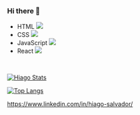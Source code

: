 ### Hi there 👋

- HTML <img src="https://img.shields.io/badge/HTML5-E34F26?style=for-the-badge&logo=html5&logoColor=white"/>
- CSS <img src= "https://img.shields.io/badge/CSS3-1572B6?style=for-the-badge&logo=css3&logoColor=white"/>
- JavaScript <img src="https://img.shields.io/badge/JavaScript-323330?style=for-the-badge&logo=javascript&logoColor=F7DF1E"/>
- React <img src="https://img.shields.io/badge/React-20232A?style=for-the-badge&logo=react&logoColor=61DAFB"/>
<br>

[![Hiago Stats](https://github-readme-stats.vercel.app/api?username=HiagoSalvador)](https://github.com/anuraghazra/github-readme-stats)

[![Top Langs](https://github-readme-stats.vercel.app/api/top-langs/?username=HiagoSalvador)](https://github.com/anuraghazra/github-readme-stats)

https://www.linkedin.com/in/hiago-salvador/
